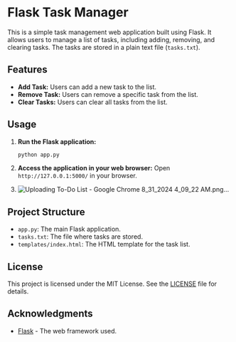 # Flask Task Manager

This is a simple task management web application built using Flask. It allows users to manage a list of tasks, including adding, removing, and clearing tasks. The tasks are stored in a plain text file (`tasks.txt`).

## Features

- **Add Task:** Users can add a new task to the list.
- **Remove Task:** Users can remove a specific task from the list.
- **Clear Tasks:** Users can clear all tasks from the list.

## Usage

1. **Run the Flask application:**
   ```bash
   python app.py
   ```
2. **Access the application in your web browser:**
   Open `http://127.0.0.1:5000/` in your browser.

3.  ![Uploading To-Do List - Google Chrome 8_31_2024 4_09_22 AM.png…]()



## Project Structure

- `app.py`: The main Flask application.
- `tasks.txt`: The file where tasks are stored.
- `templates/index.html`: The HTML template for the task list.

## License

This project is licensed under the MIT License. See the [LICENSE](LICENSE) file for details.

## Acknowledgments

- [Flask](https://flask.palletsprojects.com/) - The web framework used.
 
